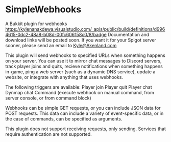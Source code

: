 # SimpleWebhooks
A Bukkit plugin for webhooks
https://kylenanakdewa.visualstudio.com/_apis/public/build/definitions/d9964615-0dc2-48a8-b08d-00fc606158c0/8/badge
Documentation and download links will be posted soon. If you want it for your Spigot server sooner, please send an email to Kyle@Akenland.com

This plugin will send webhooks to specified URLs when something happens on your server. You can use it to mirror chat messages to Discord servers, track player joins and quits, recieve notifications when something happens in-game, ping a web server (such as a dynamic DNS service), update a website, or integrate with anything that uses webhooks. 

The following triggers are available:
Player join
Player quit
Player chat
Dynmap chat
Command (execute webhook on manual command, from server console, or from command block)

Webhooks can be simple GET requests, or you can include JSON data for POST requests. This data can include a variety of event-specific data, or in the case of commands, can be specified as arguments.

This plugin does not support receiving requests, only sending. Services that require authentication are not supported. 
